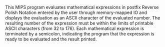 This MIPS program evaluates mathematical expressions in postfix Reverse Polish Notation entered by the user through memory-mapped IO and displays the evaluation as an ASCII character of the evaluated number. The resulting number of the expression must be within the limits of printable ASCII characters (from 32 to 176). Each mathematical expression is terminated by a semicolon, indicating the program that the expression is ready to be evaluated and the result printed.
